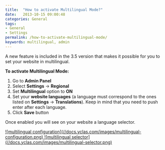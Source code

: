 ```yaml
---
title:  "How to activate Multilingual Mode?"
date:   2013-10-15 09:00:48
categories: General
tags:
- General
- Settings
permalink: /how-to-activate-multilingual-mode/
keywords: multilingual, admin
---
```

A new feature is included in the 3.5 version that makes it possible for you to set your website in multilingual.

**To activate Multilingual Mode:**

1. Go to **Admin Panel**
2. Select **Settings** -> **Regional**
3. Set **Multilingual** option to **ON**
4. Set your **website languages** (a language must correspond to the ones listed on **Settings** -> **Translations**). Keep in mind that you need to push enter after each language.
5. Click **Save** button

Once enabled you will see on your website a language selector.

<a href="//docs.yclas.com/images/multilingual-configuration.png" class="thumbnail gallery-item" data-gallery>
![multilingual configuration](//docs.yclas.com/images/multilingual-configuration.png)
</a>

<a href="//docs.yclas.com/images/multilingual-selector.png" class="thumbnail gallery-item" data-gallery>
![multilingual selector](//docs.yclas.com/images/multilingual-selector.png)
</a>
